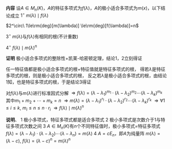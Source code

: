 **内容**
设$A\in M_n(K)$，$A$的特征多项式为$f(\lambda)$，$A$的极小适合多项式为$m(x)$，以下结论成立
$1^\circ\ m(\lambda)\mid f(\lambda)$

$2^\circ\ 1\le\rm{deg}[m(\lambda)]
\le\rm{deg}[f(\lambda)]=n$

$3^\circ\ m(\lambda)$与$f(\lambda)$有相同的根(不计重数)

$4^\circ\ f(\lambda)\mid m(\lambda)^n$

**证明**
极小适合多项式的整除性$+$凯莱-哈密顿定理，结论1，2立刻得证

任一特征值都是极小适合多项式的根$+$特征值就是特征多项式的根，
得若$\lambda$是特征多项式的根，则是极小适合多项式的根，
反之若$\lambda$是极小适合多项式的根，由结论1知，也是特征多项式的根，于是结论3得证

对$f(\lambda)$与$m(\lambda)$进行标准因式分解
$\Rightarrow f(\lambda)=(\lambda-\lambda_1)^{m_1}\cdot(\lambda-\lambda_2)^{m_2}\cdots(\lambda-\lambda_k)^{m_k}$
其中$m_1+m_2+\cdots+m_k=n$
$\Rightarrow m(\lambda)=(\lambda-\lambda_1)^{r_1}\cdot(\lambda-\lambda_2)^{r_2}\cdots(\lambda-\lambda_k)^{r_k}$
$\Rightarrow\forall 1\le i\le k,\ m_i\leq n\leq n\cdot r_i$
$\Rightarrow f(\lambda)\mid m(\lambda)^n$

**说明**、
1 极小多项式，特征多项式都是适合多项式
2 极小多项式是次数介于1与特征多项式次数之间
3 $A\in M_n(K)$有$n$个不同特征值时，极小多项式$=$特征多项式
  $f(\lambda)=(\lambda-\lambda_1)\cdot(\lambda-\lambda_2)\cdots(\lambda-\lambda_n)=m(\lambda)$
4 $A=cE_n$，即$A$为纯量阵
  $m(\lambda)=(\lambda-c),\ f(\lambda)=(\lambda-c)^n=m(\lambda)^n$